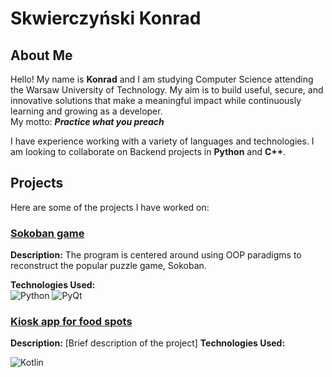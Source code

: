 # Skwierczyński Konrad



## About Me
Hello! My name is **Konrad** and I am studying Computer Science attending the Warsaw University of Technology. My aim is to build useful, secure, and innovative solutions that make a meaningful impact while continuously learning and growing as a developer. <br>
My motto: ***Practice what you preach***

I have experience working with a variety of languages and technologies. I am looking to collaborate on Backend projects in **Python** and **C++**.

## Projects
Here are some of the projects I have worked on:

### [Sokoban game](https://github.com/s-Konrad/sokoban-game)
**Description:** The program is centered around using OOP paradigms to reconstruct the popular puzzle game, Sokoban.

**Technologies Used:** <br>
![Python](https://img.shields.io/badge/python-3670A0?style=for-the-badge&logo=python&logoColor=ffdd54)
![PyQt](https://img.shields.io/badge/Qt-41CD52?style=for-the-badge&logo=qt&logoColor=white)


### [Kiosk app for food spots]()
**Description:** [Brief description of the project]
**Technologies Used:**

![Kotlin](https://img.shields.io/badge/kotlin-%237F52FF.svg?style=for-the-badge&logo=kotlin&logoColor=white)

